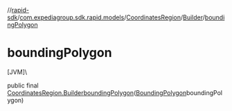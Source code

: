 //[rapid-sdk](../../../../index.md)/[com.expediagroup.sdk.rapid.models](../../index.md)/[CoordinatesRegion](../index.md)/[Builder](index.md)/[boundingPolygon](bounding-polygon.md)

# boundingPolygon

[JVM]\

public final [CoordinatesRegion.Builder](index.md)[boundingPolygon](bounding-polygon.md)([BoundingPolygon](../../-bounding-polygon/index.md)boundingPolygon)
